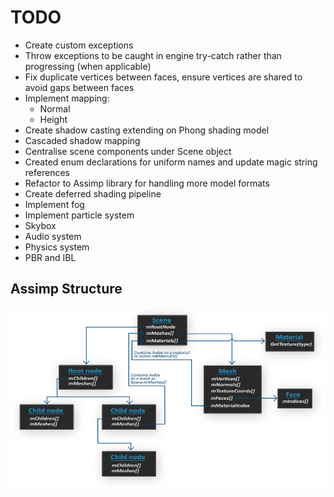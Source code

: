 # TODO

* Create custom exceptions
* Throw exceptions to be caught in engine try-catch rather than progressing (when applicable)
* Fix duplicate vertices between faces, ensure vertices are shared to avoid gaps between faces
* Implement mapping:
  * Normal
  * Height
* Create shadow casting extending on Phong shading model
* Cascaded shadow mapping
* Centralise scene components under Scene object
* Created enum declarations for uniform names and update magic string references
* Refactor to Assimp library for handling more model formats
* Create deferred shading pipeline
* Implement fog
* Implement particle system
* Skybox
* Audio system
* Physics system
* PBR and IBL

## Assimp Structure

![](docs/images/assimp_structure.png)
